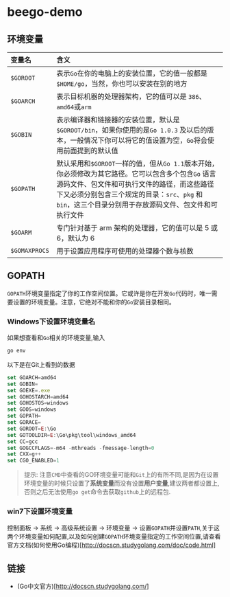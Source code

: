 # beego-demo

## 环境变量

| 变量名        | 含义           | 
| :------------- |:-------------|
| `$GOROOT`     | 表示`Go`在你的电脑上的安装位置，它的值一般都是 `$HOME/go`，当然，你也可以安装在别的地方 | 
| `$GOARCH`       |  表示目标机器的处理器架构，它的值可以是 `386`、`amd64`或`arm`    |   
| `$GOBIN`  | 表示编译器和链接器的安装位置，默认是`$GOROOT/bin`，如果你使用的是`Go 1.0.3` 及以后的版本，一般情况下你可以将它的值设置为空，`Go`将会使用前面提到的默认值      |    
| `$GOPATH`  | 默认采用和`$GOROOT`一样的值，但从`Go 1.1`版本开始，你必须修改为其它路径。它可以包含多个包含`Go` 语言源码文件、包文件和可执行文件的路径，而这些路径下又必须分别包含三个规定的目录：`src`、`pkg` 和 `bin`，这三个目录分别用于存放源码文件、包文件和可执行文件      | 
| `$GOARM`  | 专门针对基于 arm 架构的处理器，它的值可以是 5 或 6，默认为 6      | 
| `$GOMAXPROCS `  | 用于设置应用程序可使用的处理器个数与核数     | 


## GOPATH

`GOPATH`环境变量指定了你的工作空间位置。它或许是你在开发`Go`代码时，唯一需要设置的环境变量。注意，它绝对不能和你的`Go`安装目录相同。

### Windows下设置环境变量名

如果想查看和`Go`相关的环境变量,输入

```javascript
go env

```

以下是在Git上看到的数据

```javascript
set GOARCH=amd64
set GOBIN=
set GOEXE=.exe
set GOHOSTARCH=amd64
set GOHOSTOS=windows
set GOOS=windows
set GOPATH=
set GORACE=
set GOROOT=E:\Go
set GOTOOLDIR=E:\Go\pkg\tool\windows_amd64
set CC=gcc
set GOGCCFLAGS=-m64 -mthreads -fmessage-length=0
set CXX=g++
set CGO_ENABLED=1
```

>提示: 注意`CMD`中查看的GO环境变量可能和`Git`上的有所不同,是因为在设置环境变量的时候只设置了**系统变量**而没有设置**用户变量**,建议两者都设置上,否则之后无法使用`go get`命令去获取`github`上的远程包.


### win7下设置环境变量

控制面板 -> 系统 -> 高级系统设置 -> 环境变量 -> 设置`GOPATH`并设置`PATH`,关于这两个环境变量如何配置,以及如何创建`GOPATH`环境变量指定的工作空间位置,请查看官方文档(如何使用Go编程)[http://docscn.studygolang.com/doc/code.html]







## 链接

- (Go中文官方)[http://docscn.studygolang.com/]



